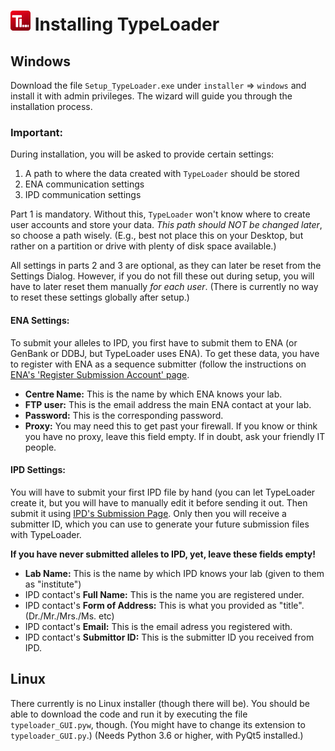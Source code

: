 # ![Icon](images/TypeLoader_32.png) Installing TypeLoader #

## Windows ##
Download the file `Setup_TypeLoader.exe` under `installer` => `windows` and install it with admin privileges. The wizard will guide you through the installation process.

### Important:

During installation, you will be asked to provide certain settings:

1. A path to where the data created with ``TypeLoader`` should be stored 
2. ENA communication settings
3. IPD communication settings

Part 1 is mandatory. Without this, ``TypeLoader`` won't know where to create user accounts and store your data. *This path should NOT be changed later*, so choose a path wisely. (E.g., best not place this on your Desktop, but rather on a partition or drive with plenty of disk space available.) 

All settings in parts 2 and 3 are optional, as they can later be reset from the Settings Dialog. However, if you do not fill these out during setup, you will have to later reset them manually *for each user*. (There is currently no way to reset these settings globally after setup.)

#### ENA Settings:

To submit your alleles to IPD, you first have to submit them to ENA (or GenBank or DDBJ, but TypeLoader uses ENA). To get these data, you have to register with ENA as a sequence submitter (follow the instructions on [ENA's 'Register Submission Account' page](https://ena-docs.readthedocs.io/en/latest/reg_01.html).

 * **Centre Name:** This is the name by which ENA knows your lab.
 * **FTP user:** This is the email address the main ENA contact at your lab.
 * **Password:** This is the corresponding password.
 * **Proxy:** You may need this to get past your firewall. If you know or think you have no proxy, leave this field empty. If in doubt, ask your friendly IT people. 

#### IPD Settings:
You will have to submit your first IPD file by hand (you can let TypeLoader create it, but you will have to manually edit it before sending it out. Then submit it using [IPD's Submission Page](https://www.ebi.ac.uk/ipd/imgt/hla/subs/submit.html). Only then you will receive a submitter ID, which you can use to generate your future submission files with TypeLoader.

**If you have never submitted alleles to IPD, yet, leave these fields empty!**

 * **Lab Name:** This is the name by which IPD knows your lab (given to them as "institute")
 * IPD contact's **Full Name:** This is the name you are registered under.
 * IPD contact's **Form of Address:** This is what you provided as "title". (Dr./Mr./Mrs./Ms. etc)
 * IPD contact's **Email:** This is the email adress you registered with.
 * IPD contact's **Submittor ID:** This is the submitter ID you received from IPD.

## Linux ##
There currently is no Linux installer (though there will be). You should be able to download the code and run it by executing the file ``typeloader_GUI.pyw``, though. (You might have to change its extension to ``typeloader_GUI.py``.) (Needs Python 3.6 or higher, with PyQt5 installed.) 
